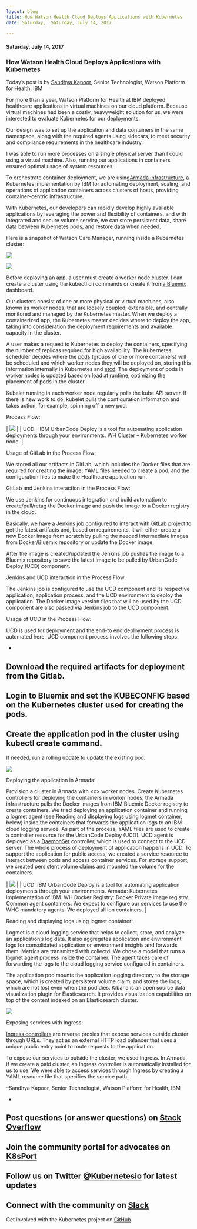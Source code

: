 ```yaml
---
layout: blog
title: How Watson Health Cloud Deploys Applications with Kubernetes
date: Saturday,  Saturday, July 14, 2017 
 
---
```

#### Saturday, July 14, 2017 
### How Watson Health Cloud Deploys Applications with Kubernetes 
Today’s post is by [Sandhya Kapoor](https://www.linkedin.com/in/sandhyakapoor/), Senior Technologist, Watson Platform for Health, IBM

 

For more than a year, Watson Platform for Health at IBM deployed healthcare applications in virtual machines on our cloud platform. Because virtual machines had been a costly, heavyweight solution for us, we were interested to evaluate Kubernetes for our deployments.   
  

Our design was to set up the application and data containers in the same namespace, along with the required agents using sidecars, to meet security and compliance requirements in the healthcare industry.

 

I was able to run more processes on a single physical server than I could using a virtual machine. Also, running our applications in containers ensured optimal usage of system resources.

 

To orchestrate container deployment, we are using[Armada infrastructure](https://console.bluemix.net/containers-kubernetes/launch), a Kubernetes implementation by IBM for automating deployment, scaling, and operations of application containers across clusters of hosts, providing container-centric infrastructure.

 

With Kubernetes, our developers can rapidly develop highly available applications by leveraging the power and flexibility of containers, and with integrated and secure volume service, we can store persistent data, share data between Kubernetes pods, and restore data when needed.

 

Here is a snapshot of Watson Care Manager, running inside a Kubernetes cluster:

  

 ![](https://lh4.googleusercontent.com/LeKfLOkNldqReFh47f2AuFU42dhvKDwDxac_Psil_bdZWldKY80ZZi4Rv3n0--jq8Mqq9qRFVa1AbLIt9TIPLLRVmon4DaBsltFYbUJikrOp0qcavJQ9XHjRL-A1yvWR6mTNayBP)
  
   

 ![](https://lh3.googleusercontent.com/EU3DgtFKagWp5S0UpKj-wRgx8WK2nvQ2BG-4dGio57pGNj42A7Lip9IARBba34hIm84-_7zwWt6iImQE8beSqLxpzXm-2w_84M_X2IHQ7jvpWtIDMF81hmq6N4hGSxp6DQoFW5qX)

  

Before deploying an app, a user must create a worker node cluster. I can create a cluster using the kubectl cli commands or create it from[a Bluemix](http://bluemix.net/) dashboard.

 

Our clusters consist of one or more physical or virtual machines, also known as worker nodes, that are loosely coupled, extensible, and centrally monitored and managed by the Kubernetes master. When we deploy a containerized app, the Kubernetes master decides where to deploy the app, taking into consideration the deployment requirements and available capacity in the cluster.

 

A user makes a request to Kubernetes to deploy the containers, specifying the number of replicas required for high availability. The Kubernetes scheduler decides where the [pods](https://kubernetes.io/docs/concepts/workloads/pods/pod/) (groups of one or more containers) will be scheduled and which worker nodes they will be deployed on, storing this information internally in Kubernetes and [etcd](https://github.com/coreos/etcd#etcd). The deployment of pods in worker nodes is updated based on load at runtime, optimizing the placement of pods in the cluster.

 

Kubelet running in each worker node regularly polls the kube API server. If there is new work to do, kubelet pulls the configuration information and takes action, for example, spinning off a new pod.
  
   

Process Flow:

| ![](https://lh6.googleusercontent.com/jckmDLJIsy6m8Dxj6GZ6yv5vmQqrZXAi42eJz8iIefl2A87LXoRJUubCkSh05Ptaojt_faEFq4G6UMfZZYVOUiaEzt8Erp51xbyRWW_08qn9vvz-WvztBNlrG431YgI6880-ZULO) |
| UCD –&nbsp;IBM UrbanCode Deploy is a tool for automating application deployments through your environments. WH Cluster – Kubernetes worker node. |

  

Usage of GitLab in the Process Flow: 

We stored all our artifacts in GitLab, which includes the Docker files that are required for creating the image, YAML files needed to create a pod, and the configuration files to make the Healthcare application run.

 

GitLab and Jenkins interaction in the Process Flow:

We use Jenkins for continuous integration and build automation to create/pull/retag the Docker image and push the image to a Docker registry in the cloud.

 

Basically, we have a Jenkins job configured to interact with GitLab project to get the latest artifacts and, based on requirements, it will either create a new Docker image from scratch by pulling the needed intermediate images from Docker/Bluemix repository or update the Docker image.

 

After the image is created/updated the Jenkins job pushes the image to a Bluemix repository to save the latest image to be pulled by UrbanCode Deploy (UCD) component.

 

Jenkins and UCD interaction in the Process Flow:

The Jenkins job is configured to use the UCD component and its respective application, application process, and the UCD environment to deploy the application. The Docker image version files that will be used by the UCD component are also passed via Jenkins job to the UCD component.

 

Usage of UCD in the Process Flow:

UCD is used for deployment and the end-to end deployment process is automated here. UCD component process involves the following steps:

- 
Download the required artifacts for deployment from the Gitlab.
- 
Login to Bluemix and set the KUBECONFIG based on the Kubernetes cluster used for creating the pods.
- 
Create the application pod in the cluster using kubectl create command.
- 
If needed, run a rolling update to update the existing pod.
  
   

 ![](https://lh4.googleusercontent.com/laBRZK_ifwLXGkLL8fl0fZbUmm-HI4nC-tUNIFAy2wg4UHQT97reKyNOrNydYS8PmnhgqsBQctYCLTjJF12KR_uuVUdqiNx-B1OP1YrBwL2vi5SlEO9RSFQEbs-X6FoMHw0QK53A)
  
   

Deploying the application in Armada:

 

Provision a cluster in Armada with \<x\> worker nodes. Create Kubernetes controllers for deploying the containers in worker nodes, the Armada infrastructure pulls the Docker images from IBM Bluemix Docker registry to create containers. We tried deploying an application container and running a logmet agent (see Reading and displaying logs using logmet container, below) inside the containers that forwards the application logs to an IBM cloud logging service. As part of the process, YAML files are used to create a controller resource for the UrbanCode Deploy (UCD). UCD agent is deployed as a [DaemonSet](https://kubernetes.io/docs/concepts/workloads/controllers/daemonset/) controller, which is used to connect to the UCD server. The whole process of deployment of application happens in UCD. To support the application for public access, we created a service resource to interact between pods and access container services. For storage support, we created persistent volume claims and mounted the volume for the containers.
  
   

| ![](https://lh6.googleusercontent.com/iFKlbBX8rjWTuygIfjImdxP8R7xXuvaaoDwldEIC3VRL03XIehxagz8uePpXllYMSxoyai5a6N-0NB4aTGK9fwwd8leFyfypxtbmaWBK-b2Kh9awcA76-_82F7ZZl7lgbf0gyFN7) |
| UCD: IBM UrbanCode Deploy is a tool for automating application deployments through your environments. Armada: Kubernetes implementation of IBM. WH Docker Registry: Docker Private image registry. Common agent containers: We expect to configure our services to use the WHC mandatory agents. We deployed all ion containers. |

  

Reading and displaying logs using logmet container:

 

Logmet is a cloud logging service that helps to collect, store, and analyze an application’s log data. It also aggregates application and environment logs for consolidated application or environment insights and forwards them. Metrics are transmitted with collectd. We chose a model that runs a logmet agent process inside the container. The agent takes care of forwarding the logs to the cloud logging service configured in containers.
  
   

The application pod mounts the application logging directory to the storage space, which is created by persistent volume claim, and stores the logs, which are not lost even when the pod dies. Kibana is an open source data visualization plugin for Elasticsearch. It provides visualization capabilities on top of the content indexed on an Elasticsearch cluster.

 ![](https://lh3.googleusercontent.com/Fat60VoOQ6CBxHgAdva9Xwcu1X4coZFlld1eS7ZrB4MbTR9HbwyuXgQ6CncXxeZ_mWqWzpTatB7bOB199QCcCaY8905yAqzMO0-Rx4NNnYj94uXHEy_dwLbLVFQJvQTu8cGW8HSz)
  
   

Exposing services with Ingress:

 

[Ingress controllers](https://kubernetes.io/docs/concepts/services-networking/ingress/#ingress-controllers) are reverse proxies that expose services outside cluster through URLs. They act as an external HTTP load balancer that uses a unique public entry point to route requests to the application.

 

To expose our services to outside the cluster, we used Ingress. In Armada, if we create a paid cluster, an Ingress controller is automatically installed for us to use. We were able to access services through Ingress by creating a YAML resource file that specifies the service path.

  

–Sandhya Kapoor, Senior Technologist, Watson Platform for Health, IBM
  
   

- 
Post questions (or answer questions) on [Stack Overflow](http://stackoverflow.com/questions/tagged/kubernetes)
- 
Join the community portal for advocates on [K8sPort](http://k8sport.org/)
- 
Follow us on Twitter [@Kubernetesio](https://twitter.com/kubernetesio) for latest updates
- 
Connect with the community on [Slack](http://slack.k8s.io/)
- 
Get involved with the Kubernetes project on [GitHub](https://github.com/kubernetes/kubernetes)
